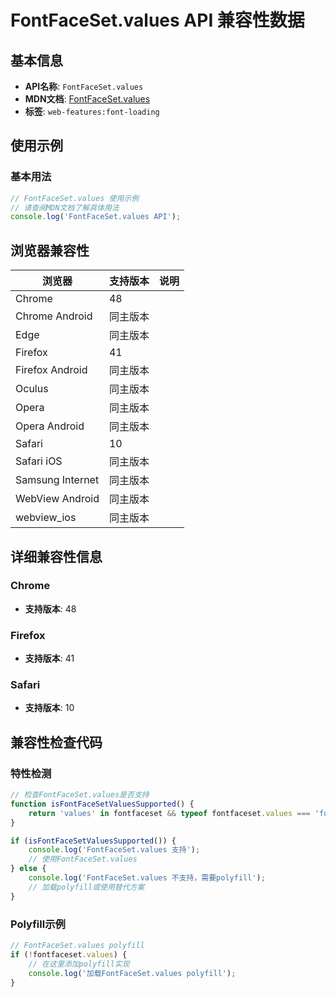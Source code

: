# FontFaceSet.values API 兼容性数据

## 基本信息

- **API名称**: `FontFaceSet.values`
- **MDN文档**: [FontFaceSet.values](https://developer.mozilla.org/docs/Web/API/FontFaceSet/values)
- **标签**: `web-features:font-loading`

## 使用示例

### 基本用法

```javascript
// FontFaceSet.values 使用示例
// 请查阅MDN文档了解具体用法
console.log('FontFaceSet.values API');
```

## 浏览器兼容性

| 浏览器 | 支持版本 | 说明 |
|--------|----------|------|
| Chrome | 48 |  |
| Chrome Android | 同主版本 |  |
| Edge | 同主版本 |  |
| Firefox | 41 |  |
| Firefox Android | 同主版本 |  |
| Oculus | 同主版本 |  |
| Opera | 同主版本 |  |
| Opera Android | 同主版本 |  |
| Safari | 10 |  |
| Safari iOS | 同主版本 |  |
| Samsung Internet | 同主版本 |  |
| WebView Android | 同主版本 |  |
| webview_ios | 同主版本 |  |

## 详细兼容性信息

### Chrome

- **支持版本**: 48

### Firefox

- **支持版本**: 41

### Safari

- **支持版本**: 10

## 兼容性检查代码

### 特性检测

```javascript
// 检查FontFaceSet.values是否支持
function isFontFaceSetValuesSupported() {
    return 'values' in fontfaceset && typeof fontfaceset.values === 'function';
}

if (isFontFaceSetValuesSupported()) {
    console.log('FontFaceSet.values 支持');
    // 使用FontFaceSet.values
} else {
    console.log('FontFaceSet.values 不支持，需要polyfill');
    // 加载polyfill或使用替代方案
}
```

### Polyfill示例

```javascript
// FontFaceSet.values polyfill
if (!fontfaceset.values) {
    // 在这里添加polyfill实现
    console.log('加载FontFaceSet.values polyfill');
}
```

